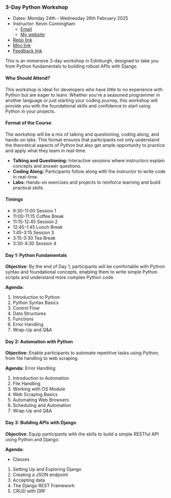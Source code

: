 ### **3-Day Python Workshop**

- Dates: Monday 24th - Wednesday 26th February 2025
- Instructor: Kevin Cunningham
  - [Email](mailto:kevin@kevincunningham.co.uk)
  - [My website](https://kevincunningham.co.uk)
- [Repo link](https://github.com/doingandlearning/python-training-dec-2024)
- [Miro link](https://miro.com/app/board/uXjVL8zGOMI=/)
- [Feedback link](https://forms.office.com/Pages/ResponsePage.aspx?id=AbRZMmGaBU2-4wYppu4UCXoSNXuLhPlBr2Ax0BBXeilUM1pPSFZJU0NSUktUQ1RZSEcxTFVPMjlYMC4u)

This is an immersive 3-day workshop in Edinburgh, designed to take you from Python fundamentals to building robust APIs with Django.

#### **Who Should Attend?**

This workshop is ideal for developers who have little to no experience with Python but are eager to learn. Whether you're a seasoned programmer in another language or just starting your coding journey, this workshop will provide you with the foundational skills and confidence to start using Python in your projects.

#### **Format of the Course**

The workshop will be a mix of talking and questioning, coding along, and hands-on labs. This format ensures that participants not only understand the theoretical aspects of Python but also get ample opportunity to practice and apply what they learn in real-time.

- **Talking and Questioning:** Interactive sessions where instructors explain concepts and answer questions.
- **Coding Along:** Participants follow along with the instructor to write code in real-time.
- **Labs:** Hands-on exercises and projects to reinforce learning and build practical skills.

#### **Timings**

- 9:30-11:00 Session 1
- 11:00-11:15 Coffee Break
- 11:15-12:45 Session 2
- 12:45-1:45 Lunch Break
- 1:45-3:15 Session 3
- 3:15-3:30 Tea Break
- 3:30-4:30 Session 4



#### **Day 1: Python Fundamentals**

**Objective:** By the end of Day 1, participants will be comfortable with Python syntax and foundational concepts, enabling them to write simple Python scripts and understand more complex Python code.

**Agenda:**

1. Introduction to Python
2. Python Syntax Basics
3. Control Flow
4. Data Structures
5. Functions
6. Error Handling
7. Wrap-Up and Q&A

#### **Day 2: Automation with Python**

**Objective:** Enable participants to automate repetitive tasks using Python, from file handling to web scraping.

**Agenda:**
 Error Handling
1. Introduction to Automation
2. File Handling
3. Working with OS Module
4. Web Scraping Basics
5. Automating Web Browsers
6. Scheduling and Automation
7. Wrap-Up and Q&A

#### **Day 3: Building APIs with Django**

**Objective:** Equip participants with the skills to build a simple RESTful API using Python and Django.

**Agenda:**

- Classes

1. Setting Up and Exploring Django
2. Creating a JSON endpoint
3. Accepting data 
4. The Django REST Framework
5. CRUD with DRF
